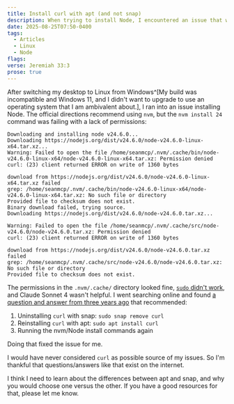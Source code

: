 ```yaml
---
title: Install curl with apt (and not snap)
description: When trying to install Node, I encountered an issue that was resolved by installed curl with apt.
date: 2025-08-25T07:50-0400
tags:
  - Articles
  - Linux
  - Node
flags:
verse: Jeremiah 33:3
prose: true
---
```


After switching my desktop to Linux from Windows^[My build was incompatible and Windows 11, and I didn't want to upgrade to use an operating system that I am ambivalent about.], I ran into an issue installing Node. The official directions recommend using `nvm`, but the `nvm install 24` command was failing with a lack of permissions:

```
Downloading and installing node v24.6.0...
Downloading https://nodejs.org/dist/v24.6.0/node-v24.6.0-linux-x64.tar.xz...
Warning: Failed to open the file /home/seanmcp/.nvm/.cache/bin/node-v24.6.0-linux-x64/node-v24.6.0-linux-x64.tar.xz: Permission denied
curl: (23) client returned ERROR on write of 1360 bytes

download from https://nodejs.org/dist/v24.6.0/node-v24.6.0-linux-x64.tar.xz failed
grep: /home/seanmcp/.nvm/.cache/bin/node-v24.6.0-linux-x64/node-v24.6.0-linux-x64.tar.xz: No such file or directory
Provided file to checksum does not exist.
Binary download failed, trying source.
Downloading https://nodejs.org/dist/v24.6.0/node-v24.6.0.tar.xz...

Warning: Failed to open the file /home/seanmcp/.nvm/.cache/src/node-v24.6.0/node-v24.6.0.tar.xz: Permission denied
curl: (23) client returned ERROR on write of 1360 bytes

download from https://nodejs.org/dist/v24.6.0/node-v24.6.0.tar.xz failed
grep: /home/seanmcp/.nvm/.cache/src/node-v24.6.0/node-v24.6.0.tar.xz: No such file or directory
Provided file to checksum does not exist.
```

The permissions in the `.nvm/.cache/` directory looked fine, [`sudo` didn't work](https://xkcd.com/149/), and Claude Sonnet 4 wasn't helpful. I went searching online and found [a question and answer from three years ago](https://askubuntu.com/a/1489138) that recommended:
1. Uninstalling `curl` with snap: `sudo snap remove curl`
2. Reinstalling `curl` with apt: `sudo apt install curl`
3. Running the nvm/Node install commands again

Doing that fixed the issue for me.

I would have never considered `curl` as possible source of my issues. So I'm thankful that questions/answers like that exist on the internet.

I think I need to learn about the differences between apt and snap, and why you would choose one versus the other. If you have a good resources for that, please let me know.
